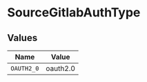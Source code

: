 # SourceGitlabAuthType


## Values

| Name       | Value      |
| ---------- | ---------- |
| `OAUTH2_0` | oauth2.0   |